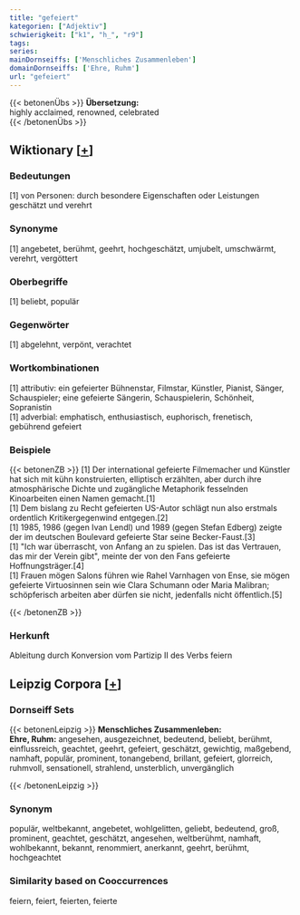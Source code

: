 ```yaml
---
title: "gefeiert"
kategorien: ["Adjektiv"]
schwierigkeit: ["k1", "h_", "r9"]
tags:
series:
mainDornseiffs: ['Menschliches Zusammenleben']
domainDornseiffs: ['Ehre, Ruhm']
url: "gefeiert"
---
```


{{< betonenÜbs >}}
**Übersetzung:**  
highly acclaimed, renowned, celebrated  
{{< /betonenÜbs >}}

## Wiktionary [[+](https://de.wiktionary.org/wiki/gefeiert)]

### Bedeutungen
[1] von Personen: durch besondere Eigenschaften oder Leistungen geschätzt und verehrt  

### Synonyme
[1] angebetet, berühmt, geehrt, hochgeschätzt, umjubelt, umschwärmt, verehrt, vergöttert  

### Oberbegriffe
[1] beliebt, populär  

### Gegenwörter
[1] abgelehnt, verpönt, verachtet  

### Wortkombinationen
[1] attributiv: ein gefeierter Bühnenstar, Filmstar, Künstler, Pianist, Sänger, Schauspieler; eine gefeierte Sängerin, Schauspielerin, Schönheit, Sopranistin  
[1] adverbial: emphatisch, enthusiastisch, euphorisch, frenetisch, gebührend gefeiert  

### Beispiele
{{< betonenZB >}}
[1] Der international gefeierte Filmemacher und Künstler hat sich mit kühn konstruierten, elliptisch erzählten, aber durch ihre atmosphärische Dichte und zugängliche Metaphorik fesselnden Kinoarbeiten einen Namen gemacht.[1]  
[1] Dem bislang zu Recht gefeierten US-Autor schlägt nun also erstmals ordentlich Kritikergegenwind entgegen.[2]  
[1] 1985, 1986 (gegen Ivan Lendl) und 1989 (gegen Stefan Edberg) zeigte der im deutschen Boulevard gefeierte Star seine Becker-Faust.[3]  
[1] "Ich war überrascht, von Anfang an zu spielen. Das ist das Vertrauen, das mir der Verein gibt", meinte der von den Fans gefeierte Hoffnungsträger.[4]  
[1] Frauen mögen Salons führen wie Rahel Varnhagen von Ense, sie mögen gefeierte Virtuosinnen sein wie Clara Schumann oder Maria Malibran; schöpferisch arbeiten aber dürfen sie nicht, jedenfalls nicht öffentlich.[5]  

{{< /betonenZB >}}
### Herkunft
Ableitung durch Konversion vom Partizip II des Verbs feiern  


## Leipzig Corpora [[+](https://corpora.uni-leipzig.de/en/res?word=gefeiert&corpusId=deu_newscrawl-public_2018)]

### Dornseiff Sets
{{< betonenLeipzig >}}
**Menschliches Zusammenleben:**  
**Ehre, Ruhm:** angesehen, ausgezeichnet, bedeutend, beliebt, berühmt, einflussreich, geachtet, geehrt, gefeiert, geschätzt, gewichtig, maßgebend, namhaft, populär, prominent, tonangebend, brillant, gefeiert, glorreich, ruhmvoll, sensationell, strahlend, unsterblich, unvergänglich  

{{< /betonenLeipzig >}}

### Synonym
populär, weltbekannt, angebetet, wohlgelitten, geliebt, bedeutend, groß, prominent, geachtet, geschätzt, angesehen, weltberühmt, namhaft, wohlbekannt, bekannt, renommiert, anerkannt, geehrt, berühmt, hochgeachtet


### Similarity based on Cooccurrences
feiern, feiert, feierten, feierte

